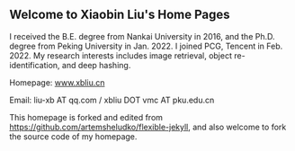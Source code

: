 ## Welcome to Xiaobin Liu's Home Pages

I received the B.E. degree from Nankai University in 2016, and the Ph.D. degree from Peking University in Jan. 2022. I joined PCG, Tencent in Feb. 2022. My research interests includes image retrieval, object re-identification, and deep hashing.

Homepage: www.xbliu.cn

Email:  liu-xb AT qq.com / xbliu DOT vmc AT pku.edu.cn


This homepage is forked and edited from https://github.com/artemsheludko/flexible-jekyll, and also welcome to fork the source code of my homepage.
